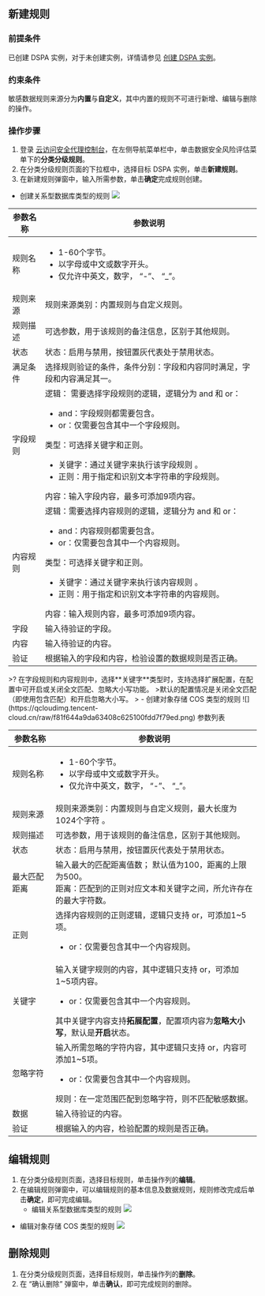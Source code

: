 
## 新建规则

### 前提条件
已创建 DSPA 实例，对于未创建实例，详情请参见 [创建 DSPA 实例](https://cloud.tencent.com/document/product/1303/75761)。

### 约束条件
敏感数据规则来源分为**内置**与**自定义**，其中内置的规则不可进行新增、编辑与删除的操作。

### 操作步骤
1. 登录 [云访问安全代理控制台](https://console.cloud.tencent.com/casb)，在左侧导航菜单栏中，单击数据安全风险评估菜单下的**分类分级规则**。
2. 在分类分级规则页面的下拉框中，选择目标 DSPA 实例，单击**新建规则**。
3. 在新建规则弹窗中，输入所需参数，单击**确定**完成规则创建。
 - 创建关系型数据库类型的规则
![](https://qcloudimg.tencent-cloud.cn/raw/7e76a31ac3e56af34218bab2c3a4487d.png)
<table>
<thead>
<tr>
<th>参数名称</th>
<th>参数说明</th>
</tr>
</thead>
<tbody><tr>
<td>规则名称</td>
<td>
<ul><li>1-60个字节。</li><li>以字母或中文或数字开头。</li><li>仅允许中英文，数字， “-”、 “_”。</li></td>
</tr>
<tr>
<td>规则来源</td>
<td>规则来源类别：内置规则与自定义规则。</td>
</tr>
<tr>
<td>规则描述</td>
<td>可选参数，用于该规则的备注信息，区别于其他规则。</td>
</tr>
<tr>
<td>状态</td>
<td>状态：启用与禁用，按钮置灰代表处于禁用状态。</td>
</tr>
<tr>
<td>满足条件</td>
<td>选择规则验证的条件，条件分别：字段和内容同时满足，字段和内容满足其一。</td>
</tr>
<tr>
<td>字段规则</td>
<td>逻辑： 需要选择字段规则的逻辑，逻辑分为 and 和 or：<ul><li>and：字段规则都需要包含。</li>
<li>or：仅需要包含其中一个字段规则。</li></ul>类型：可选择关键字和正则。<ul><li>关键字：通过关键字来执行该字段规则 。</li><li>正则：用于指定和识别文本字符串的字段规则。</li></ul>内容：输入字段内容，最多可添加9项内容。</td>
</tr>
<tr>
<td>内容规则</td>
<td>逻辑：需要选择内容规则的逻辑，逻辑分为 and 和 or：<ul><li>and：内容规则都需要包含。</li><li>or：仅需要包含其中一个内容规则。</li></ul>类型：可选择关键字和正则。<ul><li>关键字：通过关键字来执行该内容规则 。</li><li>正则：用于指定和识别文本字符串的内容规则。</ul></li>内容：输入规则内容，最多可添加9项内容。</td>
</tr>
<tr>
<td>字段</td>
<td>输入待验证的字段。</td>
</tr>
<tr>
<td>内容</td>
<td>输入待验证的内容。</td>
</tr>
<tr>
<td>验证</td>
<td>根据输入的字段和内容，检验设置的数据规则是否正确。</td>
</tr>
</tbody></table>
>? 在字段规则和内容规则中，选择**关键字**类型时，支持选择扩展配置，在配置中可开启或关闭全文匹配、忽略大小写功能。
>默认的配置情况是关闭全文匹配（即使用包含匹配）和开启忽略大小写。
>
 - 创建对象存储 COS 类型的规则
![](https://qcloudimg.tencent-cloud.cn/raw/f81f644a9da63408c625100fdd7f79ed.png)
参数列表
<table>
<thead>
<tr>
<th>参数名称</th>
<th>参数说明</th>
</tr>
</thead>
<tbody><tr>
<td>规则名称</td>
<td><ul><li>1-60个字节。</li><li>以字母或中文或数字开头。</li><li>仅允许中英文，数字， “-”、 “_”。</li></td>
</tr>
<tr>
<td>规则来源</td>
<td>规则来源类别：内置规则与自定义规则，最大长度为1024个字符 。</td>
</tr>
<tr>
<td>规则描述</td>
<td>可选参数，用于该规则的备注信息，区别于其他规则。</td>
</tr>
<tr>
<td>状态</td>
<td>状态：启用与禁用，按钮置灰代表处于禁用状态。</td>
</tr>
<tr>
<td>最大匹配距离</td>
<td>输入最大的匹配距离值数； 默认值为100，距离的上限为500。<br>距离：匹配到的正则对应文本和关键字之间，所允许存在的最大字符数。</td>
</tr>
<tr>
<td>正则</td>
<td>选择内容规则的正则逻辑，逻辑只支持 or，可添加1~5项。 <ul><li>or：仅需要包含其中一个内容规则。</ul></li></td>
</tr>
<tr>
<td>关键字</td>
<td>输入关键字规则的内容，其中逻辑只支持 or，可添加1~5项内容。<ul><li>or：仅需要包含其中一个内容规则。</ul></li>其中关键字内容支持<strong>拓展配置</strong>，配置项内容为<strong>忽略大小写</strong>，默认是<strong>开启</strong>状态。</td>
</tr>
<tr>
<td>忽略字符</td>
<td>输入所需忽略的字符内容，其中逻辑只支持 or，内容可添加1~5项。<ul><li>or：仅需要包含其中一个内容规则。</ul></li>规则：在一定范围匹配到忽略字符，则不匹配敏感数据。</td>
</tr>
<tr>
<td>数据</td>
<td>输入待验证的内容。</td>
</tr>
<tr>
<td>验证</td>
<td>根据输入的内容，检验配置的规则是否正确。</td>
</tr>
</tbody></table>


## 编辑规则
1. 在分类分级规则页面，选择目标规则，单击操作列的**编辑**。
2. 在编辑规则弹窗中，可以编辑规则的基本信息及数据规则，规则修改完成后单击**确定**，即可完成编辑。
   - 编辑关系型数据库类型的规则
![](https://qcloudimg.tencent-cloud.cn/raw/4e179331588b8d739f1ce2ee3e2af8eb.png)
  - 编辑对象存储 COS 类型的规则
![](https://qcloudimg.tencent-cloud.cn/raw/b4794cb4666d875abd42dd8a768bfaba.png)

## 删除规则
1. 在分类分级规则页面，选择目标规则，单击操作列的**删除**。
2. 在 “确认删除” 弹窗中，单击**确认**，即可完成规则的删除。
